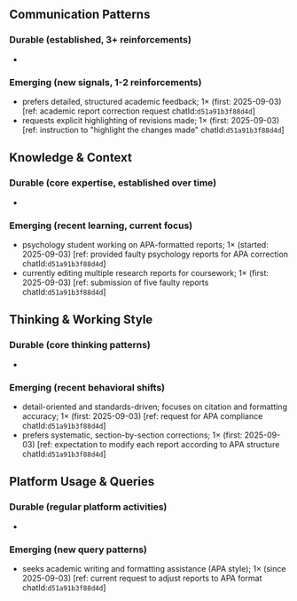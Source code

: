 ## Communication Patterns
### Durable (established, 3+ reinforcements)
- 

### Emerging (new signals, 1-2 reinforcements)
- prefers detailed, structured academic feedback; 1× (first: 2025-09-03) [ref: academic report correction request chatId:`d51a91b3f88d4d`]
- requests explicit highlighting of revisions made; 1× (first: 2025-09-03) [ref: instruction to "highlight the changes made" chatId:`d51a91b3f88d4d`]

## Knowledge & Context
### Durable (core expertise, established over time)
- 

### Emerging (recent learning, current focus)
- psychology student working on APA-formatted reports; 1× (started: 2025-09-03) [ref: provided faulty psychology reports for APA correction chatId:`d51a91b3f88d4d`]
- currently editing multiple research reports for coursework; 1× (first: 2025-09-03) [ref: submission of five faulty reports chatId:`d51a91b3f88d4d`]

## Thinking & Working Style
### Durable (core thinking patterns)
- 

### Emerging (recent behavioral shifts)
- detail-oriented and standards-driven; focuses on citation and formatting accuracy; 1× (first: 2025-09-03) [ref: request for APA compliance chatId:`d51a91b3f88d4d`]
- prefers systematic, section-by-section corrections; 1× (first: 2025-09-03) [ref: expectation to modify each report according to APA structure chatId:`d51a91b3f88d4d`]

## Platform Usage & Queries
### Durable (regular platform activities)
- 

### Emerging (new query patterns)
- seeks academic writing and formatting assistance (APA style); 1× (since 2025-09-03) [ref: current request to adjust reports to APA format chatId:`d51a91b3f88d4d`]